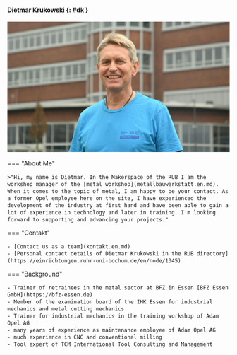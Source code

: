 #### Dietmar Krukowski {: #dk }

![Photo Dietmar Krukowski](medien/dk.jpg)

=== "About Me"

	>"Hi, my name is Dietmar. In the Makerspace of the RUB I am the workshop manager of the [metal workshop](metallbauwerkstatt.en.md). When it comes to the topic of metal, I am happy to be your contact. As a former Opel employee here on the site, I have experienced the development of the industry at first hand and have been able to gain a lot of experience in technology and later in training. I'm looking forward to supporting and advancing your projects."

=== "Contakt"

	- [Contact us as a team](kontakt.en.md)
	- [Personal contact details of Dietmar Krukowski in the RUB directory](https://einrichtungen.ruhr-uni-bochum.de/en/node/1345)

=== "Background"

	- Trainer of retrainees in the metal sector at BFZ in Essen [BFZ Essen GmbH](https://bfz-essen.de)
	- Member of the examination board of the IHK Essen for industrial mechanics and metal cutting mechanics
	- Trainer for industrial mechanics in the training workshop of Adam Opel AG
	- many years of experience as maintenance employee of Adam Opel AG
	- much experience in CNC and conventional milling
	- Tool expert of TCM International Tool Consulting and Management 

